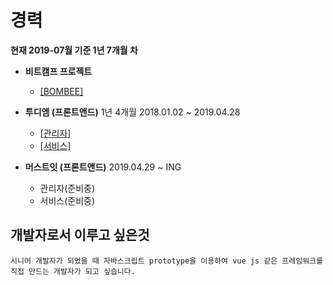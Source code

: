# 경력
**현재 2019-07월 기준 1년 7개월 차**

- **비트캠프 프로젝트**
   * [[BOMBEE]](https://github.com/kwonbongsoo/BOMBEE)
- **투디엠 (프론트앤드)** 1년 4개월 2018.01.02 ~ 2019.04.28
  * [[관리자]](./page/2dm_admin.md)<br>
  * [[서비스]](./page/2dm_service.md)<br>

- **머스트잇 (프론트앤드)** 2019.04.29 ~ ING
  * 관리자(준비중)
  * 서비스(준비중)
  
## 개발자로서 이루고 싶은것
```
시니어 개발자가 되었을 때 자바스크립트 prototype을 이용하여 vue js 같은 프레임워크를 직접 만드는 개발자가 되고 싶습니다.
```
